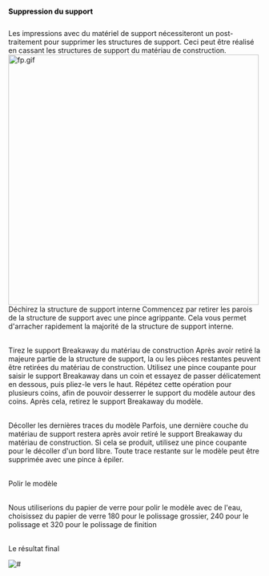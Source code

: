 <!-- postprocess/process.md -->
<h1 style="font-size:1.5vw"><span style="color:black">Suppression du support</span></h1>
<br>
Les impressions avec du matériel de support nécessiteront un post-traitement pour supprimer les structures de support. Ceci peut être réalisé en cassant les structures de support du matériau de construction.
<br>
<img src="images/fp.gif" alt="fp.gif" max-width="800" height="500">
<br>Déchirez la structure de support interne
Commencez par retirer les parois de la structure de support avec une pince agrippante. Cela vous permet d'arracher rapidement la majorité de la structure de support interne.

<br>Tirez le support Breakaway du matériau de construction
Après avoir retiré la majeure partie de la structure de support, la ou les pièces restantes peuvent être retirées du matériau de construction. Utilisez une pince coupante pour saisir le support Breakaway dans un coin et essayez de passer délicatement en dessous, puis pliez-le vers le haut. Répétez cette opération pour plusieurs coins, afin de pouvoir desserrer le support du modèle autour des coins. Après cela, retirez le support Breakaway du modèle.

<br>Décoller les dernières traces du modèle
Parfois, une dernière couche du matériau de support restera après avoir retiré le support Breakaway du matériau de construction. Si cela se produit, utilisez une pince coupante pour le décoller d'un bord libre. Toute trace restante sur le modèle peut être supprimée avec une pince à épiler.

<br>Polir le modèle

<br>Nous utiliserions du papier de verre pour polir le modèle avec de l'eau, choisissez du papier de verre 180 pour le polissage grossier, 240 pour le polissage et 320 pour le polissage de finition

<br>Le résultat final
<br>
<div class="loader"><img src="images/3pieces.jpg" alt="#" /></div>